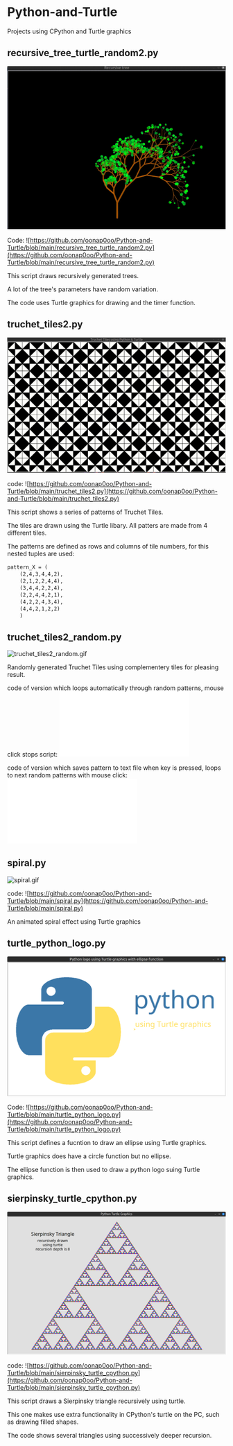 # Python-and-Turtle
Projects using CPython and Turtle graphics

## recursive_tree_turtle_random2.py

![recursive_tree1.gif](recursive_tree1.gif)

Code:
![https://github.com/oonap0oo/Python-and-Turtle/blob/main/recursive_tree_turtle_random2.py](https://github.com/oonap0oo/Python-and-Turtle/blob/main/recursive_tree_turtle_random2.py)

This script draws recursively generated trees. 

A lot of the tree's parameters have random variation. 

The code uses Turtle graphics for drawing and the timer function.

## truchet_tiles2.py
![truchet_tiles.gif](truchet_tiles.gif)

code:
![https://github.com/oonap0oo/Python-and-Turtle/blob/main/truchet_tiles2.py](https://github.com/oonap0oo/Python-and-Turtle/blob/main/truchet_tiles2.py)

This script shows a series of patterns of Truchet Tiles.

The tiles are drawn using the Turtle libary. All patters are made from 4 different tiles.

The patterns are defined as rows and columns of tile numbers, for this nested tuples are used:

    pattern_X = (
        (2,4,3,4,4,2),
        (2,1,2,2,4,4),
        (3,4,4,2,2,4),
        (2,2,4,4,2,1),
        (4,2,2,4,3,4),
        (4,4,2,1,2,2)
        )

## truchet_tiles2_random.py

![truchet_tiles2_random.gif](truchet_tiles2_random.gif)

Randomly generated Truchet Tiles using complementery tiles for pleasing result.

code of version which loops automatically through random patterns, mouse click stops script:
![truchet_tiles2_random.py](truchet_tiles2_random.py)

code of version which saves pattern to text file when <a> key is pressed, loops to next random patterns with mouse click:
![truchet_tiles2_random_with_save.py](truchet_tiles2_random_with_save.py)

## spiral.py

![spiral.gif](spiral.gif)

code:
![https://github.com/oonap0oo/Python-and-Turtle/blob/main/spiral.py](https://github.com/oonap0oo/Python-and-Turtle/blob/main/spiral.py)

An animated spiral effect using Turtle graphics

## turtle_python_logo.py

![turtle_python_logo_screenshot.png](turtle_python_logo_screenshot.png)

Code:
![https://github.com/oonap0oo/Python-and-Turtle/blob/main/turtle_python_logo.py](https://github.com/oonap0oo/Python-and-Turtle/blob/main/turtle_python_logo.py)

This script defines a fucntion to draw an ellipse using Turtle graphics.

Turtle graphics does have a circle function but no ellipse.

The ellipse function is then used to draw a python logo suing Turtle graphics.

## sierpinsky_turtle_cpython.py

![sierpinsky_turtle_cpython_screenshot.png](sierpinsky_turtle_cpython_screenshot.png)

code:
![https://github.com/oonap0oo/Python-and-Turtle/blob/main/sierpinsky_turtle_cpython.py](https://github.com/oonap0oo/Python-and-Turtle/blob/main/sierpinsky_turtle_cpython.py)

This script draws a Sierpinsky triangle recursively using turtle. 

This one makes use extra functionality in CPython's turtle on the PC, such as drawing filled shapes. 

The code shows several triangles using  successively deeper recursion.
